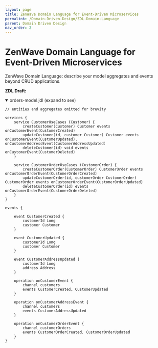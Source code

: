 ```yaml
---
layout: page
title: ZenWave Domain Language for Event-Driven Microservices
permalink: /Domain-Driven-Design/ZDL-Domain-Language
parent: Domain Driven Design
nav_order: 2
---
```


#  ZenWave Domain Language for Event-Driven Microservices

ZenWave Domain Language: describe your model aggregates and events beyond CRUD applications.

**ZDL Draft:**

<details open markdown="1">
  <summary>orders-model.jdl (expand to see)</summary>

```jdl
// entities and aggregates omitted for brevity

services {
	service CustomerUseCases (Customer) {
		createCustomer(Customer) Customer events onCustomerEvent(CustomerCreated)
		updateCustomer(id, customer Customer) Customer events onCustomerEvent(CustomerUpdated), onCustomerAddressEvent(CustomerAddressUpdated)
		deleteCustomer(id) void events onCustomerEvent(CustomerDeleted)
	}

	service CustomerOrderUseCases (CustomerOrder) {
		createCustomerOrder(CustomerOrder) CustomerOrder events onCustomerOrderEvent(CustomerOrderCreated)
		updateCustomerOrder(id, customerOrder CustomerOrder) CustomerOrder events onCustomerOrderEvent(CustomerOrderUpdated)
		deleteCustomerOrder(id) events onCustomerOrderEvent(CustomerOrderDeleted)
	}
}

events {

	event CustomerCreated {
		customerId Long
		customer Customer
	}

	event CustomerUpdated {
		customerId Long
		customer Customer
	}

	event CustomerAddressUpdated {
		customerId Long
		address Address
	}

	operation onCustomerEvent {
		channel customers
		events CustomerCreated, CustomerUpdated
	}

	operation onCustomerAddressEvent {
		channel customers
		events CustomerAddressUpdated
	}

	operation onCustomerOrderEvent {
		channel customerOrders
		events CustomerOrderCreated, CustomerOrderUpdated
	}
}

```
</details>
